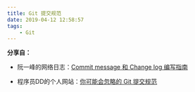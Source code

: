 ```yaml
---
title: Git 提交规范
date: 2019-04-12 12:58:57
tags:
    - Git
---
```


**分享自：**

- 阮一峰的网络日志：[Commit message 和 Change log 编写指南](http://www.ruanyifeng.com/blog/2016/01/commit_message_change_log.html)

- 程序员DD的个人网站：[你可能会忽略的 Git 提交规范](http://blog.didispace.com/git-commit-specification/)




